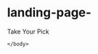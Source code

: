 # landing-page-
<!DOCTYPE html> 

<html lang="en">
    <head>
        <meta charset="USF-8">
        <title>Dog Breed Selection</title>
    </head>
    <body>
        <div class="header">
            Take Your Pick
        </div>

    </body>
</html>
